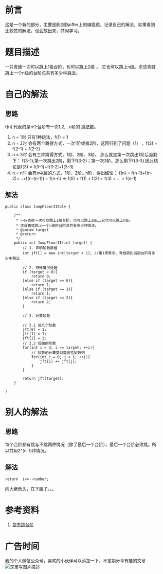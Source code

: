 # 前言
这是一个新的部分，主要是刷剑指offer上的编程题，记录自己的解法，如果看到比较赞的解法，也会放出来，共同学习。

# 题目描述

一只青蛙一次可以跳上1级台阶，也可以跳上2级……它也可以跳上n级。求该青蛙跳上一个n级的台阶总共有多少种跳法。

# 自己的解法

## 思路
f(n) 代表的是n个台阶有一次1,2,...n阶的 跳法数。

1. n = 1时
只有1种跳法，f(1) = 1
2. n = 2时
会有两个跳得方式，一次1阶或者2阶，这回归到了问题（1） ，f(2) = f(2-1) + f(2-2) 
3. n = 3时
会有三种跳得方式，1阶、2阶、3阶，
    那么就是第一次跳出1阶后面剩下：
    f(3-1);第一次跳出2阶，剩下f(3-2)；第一次3阶，那么剩下f(3-3)
    因此结论是f(3) = f(3-1)+f(3-2)+f(3-3)
4. n = n时
会有n中跳的方式，1阶、2阶...n阶，得出结论：
f(n) = f(n-1)+f(n-2)+...+f(n-(n-1)) + f(n-n) => f(0) + f(1) + f(2) + f(3) + ... + f(n-1)

## 解法

```
public class JumpFloorIISolv {
    
    /**
     * 一只青蛙一次可以跳上1级台阶，也可以跳上2级……它也可以跳上n级。
     * 求该青蛙跳上一个n级的台阶总共有多少种跳法。
     * @param target
     * @return
     */
    public int JumpFloorII(int target) {
        // 1. 声明阶数数组
        int jft[] = new int[target + 1]; //第i项表示，青蛙跳到当前台阶有多少中跳法
        
        // 2. 特殊情况处理
        if (target < 0){
            return 0;
        }else if (target == 0){
            return 1;
        }else if (target == 1){
            return 1;
        }else if (target == 2){
            return 2;
        }
        
        // 3. 计算阶数
        
        // 3.1 前几个阶数
        jft[0] = 1;
        jft[1] = 1;
        jft[2] = 2; 
        // 3.2 后面的阶数
        for(int i = 3; i <= target; ++i){
            // 阶数的计算类似斐波拉契数列
            for(int j = 0; j < i; ++j){
                jft[i] += jft[j];
            }
        }
        
        return jft[target];
    }
    
}
```

# 别人的解法

## 思路
每个台阶都有跳与不跳两种情况（除了最后一个台阶），最后一个台阶必须跳。所以共用2^(n-1)种情况。

## 解法

```
return  1<<--number;
```

向大佬低头，在下服了。。。

# 参考资料
1. [变态跳台阶](https://www.nowcoder.com/profile/286927/codeBookDetail?submissionId=1522855)


# 广告时间
我的个人微信公众号，喜欢的小伙伴可以添加一下，不定期分享有趣的文章
![这里写图片描述](http://img.blog.csdn.net/20170505223017483?watermark/2/text/aHR0cDovL2Jsb2cuY3Nkbi5uZXQvcXE0NzA4Njk4NTI=/font/5a6L5L2T/fontsize/400/fill/I0JBQkFCMA==/dissolve/70/gravity/SouthEast)
